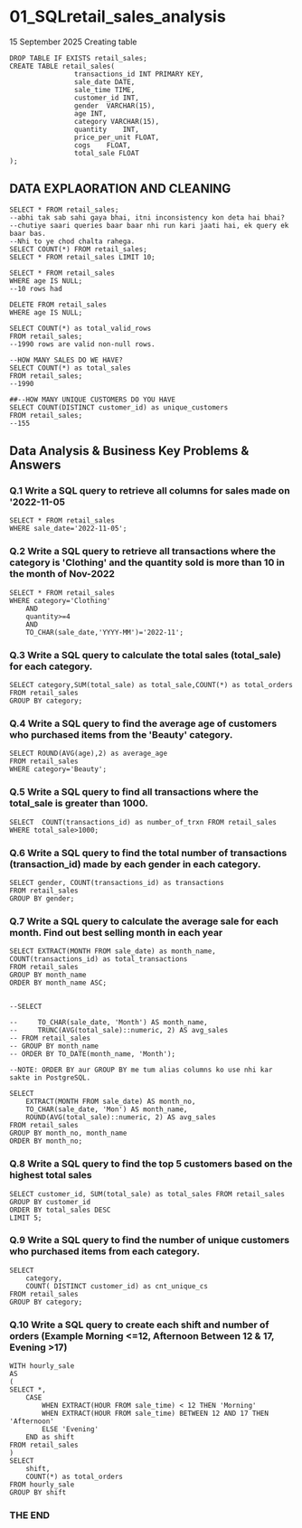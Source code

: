 # 01_SQLretail_sales_analysis
15 September 2025
Creating table 
```
DROP TABLE IF EXISTS retail_sales;
CREATE TABLE retail_sales(
 				transactions_id INT PRIMARY KEY,	
                sale_date DATE,	 
                sale_time TIME,	
                customer_id	INT,
                gender	VARCHAR(15),
                age	INT,
                category VARCHAR(15),	
                quantity	INT,
                price_per_unit FLOAT,	
                cogs	FLOAT,
                total_sale FLOAT
);
```
## DATA EXPLAORATION AND CLEANING
```
SELECT * FROM retail_sales;
--abhi tak sab sahi gaya bhai, itni inconsistency kon deta hai bhai?
--chutiye saari queries baar baar nhi run kari jaati hai, ek query ek baar bas.
--Nhi to ye chod chalta rahega.
SELECT COUNT(*) FROM retail_sales;
SELECT * FROM retail_sales LIMIT 10;

SELECT * FROM retail_sales
WHERE age IS NULL;
--10 rows had 

DELETE FROM retail_sales
WHERE age IS NULL;

SELECT COUNT(*) as total_valid_rows 
FROM retail_sales;
--1990 rows are valid non-null rows.

--HOW MANY SALES DO WE HAVE?
SELECT COUNT(*) as total_sales
FROM retail_sales;
--1990

##--HOW MANY UNIQUE CUSTOMERS DO YOU HAVE
SELECT COUNT(DISTINCT customer_id) as unique_customers
FROM retail_sales;
--155
```
## Data Analysis & Business Key Problems & Answers
### Q.1 Write a SQL query to retrieve all columns for sales made on '2022-11-05
```
SELECT * FROM retail_sales 
WHERE sale_date='2022-11-05';
```
### Q.2 Write a SQL query to retrieve all transactions where the category is 'Clothing' and the quantity sold is more than 10 in the month of Nov-2022
```
SELECT * FROM retail_sales
WHERE category='Clothing'	
	AND
	quantity>=4
	AND
	TO_CHAR(sale_date,'YYYY-MM')='2022-11';
```
### Q.3 Write a SQL query to calculate the total sales (total_sale) for each category.
```
SELECT category,SUM(total_sale) as total_sale,COUNT(*) as total_orders
FROM retail_sales
GROUP BY category;
```

### Q.4 Write a SQL query to find the average age of customers who purchased items from the 'Beauty' category.
```
SELECT ROUND(AVG(age),2) as average_age
FROM retail_sales
WHERE category='Beauty';
```

### Q.5 Write a SQL query to find all transactions where the total_sale is greater than 1000.
```
SELECT  COUNT(transactions_id) as number_of_trxn FROM retail_sales
WHERE total_sale>1000;
```

### Q.6 Write a SQL query to find the total number of transactions (transaction_id) made by each gender in each category.
```
SELECT gender, COUNT(transactions_id) as transactions
FROM retail_sales
GROUP BY gender;
```

### Q.7 Write a SQL query to calculate the average sale for each month. Find out best selling month in each year
```
SELECT EXTRACT(MONTH FROM sale_date) as month_name, COUNT(transactions_id) as total_transactions
FROM retail_sales
GROUP BY month_name
ORDER BY month_name ASC;


--SELECT 

--     TO_CHAR(sale_date, 'Month') AS month_name,
--     TRUNC(AVG(total_sale)::numeric, 2) AS avg_sales
-- FROM retail_sales
-- GROUP BY month_name
-- ORDER BY TO_DATE(month_name, 'Month');  

--NOTE: ORDER BY aur GROUP BY me tum alias columns ko use nhi kar sakte in PostgreSQL.

SELECT 
    EXTRACT(MONTH FROM sale_date) AS month_no,
    TO_CHAR(sale_date, 'Mon') AS month_name,
    ROUND(AVG(total_sale)::numeric, 2) AS avg_sales
FROM retail_sales
GROUP BY month_no, month_name
ORDER BY month_no;
```

### Q.8 Write a SQL query to find the top 5 customers based on the highest total sales 
```
SELECT customer_id, SUM(total_sale) as total_sales FROM retail_sales
GROUP BY customer_id
ORDER BY total_sales DESC
LIMIT 5;
```


### Q.9 Write a SQL query to find the number of unique customers who purchased items from each category.
```
SELECT 
    category,    
    COUNT( DISTINCT customer_id) as cnt_unique_cs
FROM retail_sales
GROUP BY category;
```
### Q.10 Write a SQL query to create each shift and number of orders (Example Morning <=12, Afternoon Between 12 & 17, Evening >17)

```
WITH hourly_sale
AS
(
SELECT *,
    CASE
        WHEN EXTRACT(HOUR FROM sale_time) < 12 THEN 'Morning'
        WHEN EXTRACT(HOUR FROM sale_time) BETWEEN 12 AND 17 THEN 'Afternoon'
        ELSE 'Evening'
    END as shift
FROM retail_sales
)
SELECT 
    shift,
    COUNT(*) as total_orders    
FROM hourly_sale
GROUP BY shift
```
### THE END
